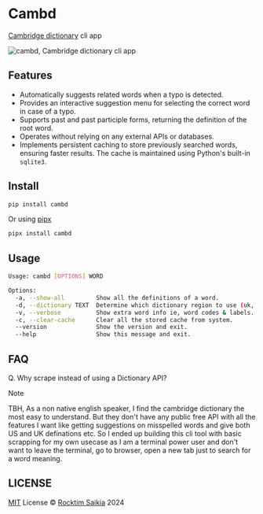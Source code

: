 # Cambd

[Cambridge dictionary](https://dictionary.cambridge.org) cli app

<img src="https://www.dropbox.com/s/1jydlxwzmj8e6po/demo.gif?raw=1" alt="cambd, Cambridge dictionary cli app" />

## Features

- Automatically suggests related words when a typo is detected.
- Provides an interactive suggestion menu for selecting the correct word in case of a typo.
- Supports past and past participle forms, returning the definition of the root word.
- Operates without relying on any external APIs or databases.
- Implements persistent caching to store previously searched words, ensuring faster results. The cache is maintained using Python's built-in `sqlite3`.

## Install

```sh
pip install cambd
```

Or using [pipx](https://pipx.pypa.io/stable/)

```sh
pipx install cambd
```

## Usage

```sh
Usage: cambd [OPTIONS] WORD

Options:
  -a, --show-all         Show all the definitions of a word.
  -d, --dictionary TEXT  Determine which dictionary region to use (uk, us) [default: uk]
  -v, --verbose          Show extra word info ie, word codes & labels. [ex: A2 informal]
  -c, --clear-cache      Clear all the stored cache from system.
  --version              Show the version and exit.
  --help                 Show this message and exit.
```

## FAQ

Q. Why scrape instead of using a Dictionary API?

> [!NOTE]
> TBH, As a non native english speaker, I find the cambridge dictionary the most easy to understand. But they don't have any public free API with all the features I want like getting suggestions on misspelled words and give both US and UK definations etc. So I ended up building this cli tool with basic scrapping for my own usecase as I am a terminal power user and don't want to leave the terminal, go to browser, open a new tab just to search for a word meaning.

## LICENSE

[MIT](./LICENSE) License &copy; [Rocktim Saikia](https://rocktimsaikia.dev) 2024
